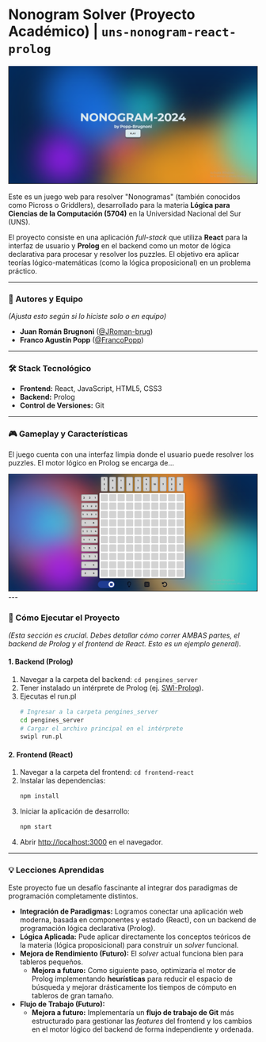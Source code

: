 # Nonogram Solver (Proyecto Académico) | `uns-nonogram-react-prolog`

![[Agrega un GIF o Screenshot de tu juego Nonograma aquí]](./assets/lcc.png)

Este es un juego web para resolver "Nonogramas" (también conocidos como Picross o Griddlers), desarrollado para la materia **Lógica para Ciencias de la Computación (5704)** en la Universidad Nacional del Sur (UNS).

El proyecto consiste en una aplicación _full-stack_ que utiliza **React** para la interfaz de usuario y **Prolog** en el backend como un motor de lógica declarativa para procesar y resolver los puzzles. El objetivo era aplicar teorías lógico-matemáticas (como la lógica proposicional) en un problema práctico.

---

### 👥 Autores y Equipo

_(Ajusta esto según si lo hiciste solo o en equipo)_

- **Juan Román Brugnoni** ([@JRoman-brug](https://github.com/JRoman-brug))
- **Franco Agustín Popp** ([@FrancoPopp](https://github.com/FrancoPopp))

---

### 🛠️ Stack Tecnológico

- **Frontend:** React, JavaScript, HTML5, CSS3
- **Backend:** Prolog
- **Control de Versiones:** Git

---

### 🎮 Gameplay y Características

El juego cuenta con una interfaz limpia donde el usuario puede resolver los puzzles. El motor lógico en Prolog se encarga de...

![Screenshot del Tablero de Juego](./assets/lcc2.png) ---

### 🚀 Cómo Ejecutar el Proyecto

_(Esta sección es crucial. Debes detallar cómo correr AMBAS partes, el backend de Prolog y el frontend de React. Esto es un ejemplo general)._

#### 1. Backend (Prolog)

1.  Navegar a la carpeta del backend: `cd pengines_server`
2.  Tener instalado un intérprete de Prolog (ej. [SWI-Prolog](https://www.swi-prolog.org/)).
3.  Ejecutas el run.pl
    ```bash
    # Ingresar a la carpeta pengines_server
    cd pengines_server
    # Cargar el archivo principal en el intérprete
    swipl run.pl
    ```

#### 2. Frontend (React)

1.  Navegar a la carpeta del frontend: `cd frontend-react`
2.  Instalar las dependencias:
    ```bash
    npm install
    ```
3.  Iniciar la aplicación de desarrollo:
    ```bash
    npm start
    ```
4.  Abrir [http://localhost:3000](http://localhost:3000) en el navegador.

---

### 💡 Lecciones Aprendidas

Este proyecto fue un desafío fascinante al integrar dos paradigmas de programación completamente distintos.

- **Integración de Paradigmas:** Logramos conectar una aplicación web moderna, basada en componentes y estado (React), con un backend de programación lógica declarativa (Prolog).
- **Lógica Aplicada:** Pude aplicar directamente los conceptos teóricos de la materia (lógica proposicional) para construir un _solver_ funcional.
- **Mejora de Rendimiento (Futuro):** El _solver_ actual funciona bien para tableros pequeños.
  - **Mejora a futuro:** Como siguiente paso, optimizaría el motor de Prolog implementando **heurísticas** para reducir el espacio de búsqueda y mejorar drásticamente los tiempos de cómputo en tableros de gran tamaño.
- **Flujo de Trabajo (Futuro):**
  - **Mejora a futuro:** Implementaría un **flujo de trabajo de Git** más estructurado para gestionar las _features_ del frontend y los cambios en el motor lógico del backend de forma independiente y ordenada.
